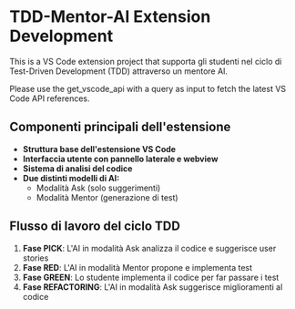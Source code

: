 <!-- Use this file to provide workspace-specific custom instructions to Copilot. For more details, visit https://code.visualstudio.com/docs/copilot/copilot-customization#_use-a-githubcopilotinstructionsmd-file -->

# TDD-Mentor-AI Extension Development

This is a VS Code extension project that supporta gli studenti nel ciclo di Test-Driven Development (TDD) attraverso un mentore AI.

Please use the get_vscode_api with a query as input to fetch the latest VS Code API references.

## Componenti principali dell'estensione

- **Struttura base dell'estensione VS Code**
- **Interfaccia utente con pannello laterale e webview**
- **Sistema di analisi del codice**
- **Due distinti modelli di AI:**
  - Modalità Ask (solo suggerimenti)
  - Modalità Mentor (generazione di test)

## Flusso di lavoro del ciclo TDD

1. **Fase PICK**: L'AI in modalità Ask analizza il codice e suggerisce user stories
2. **Fase RED**: L'AI in modalità Mentor propone e implementa test
3. **Fase GREEN**: Lo studente implementa il codice per far passare i test
4. **Fase REFACTORING**: L'AI in modalità Ask suggerisce miglioramenti al codice
